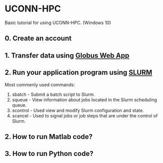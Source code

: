 # UCONN-HPC
Basic tutorial for using UCONN-HPC. (Windows 10)

## 0. Create an account 

## 1. Transfer data using [Globus Web App](https://www.globus.org/app/transfer)

## 2. Run your application program using [SLURM](https://slurm.schedmd.com/job_array.html) 
Most commenly used commands:
1. sbatch - Submit a batch script to Slurm.
2. squeue - View information about jobs located in the Slurm scheduling queue.
3. scontrol - Used view and modify Slurm configuration and state.
4. scancel - Used to signal jobs or job steps that are under the control of Slurm.

## 2. How to run Matlab code?


## 3. How to run Python code?
